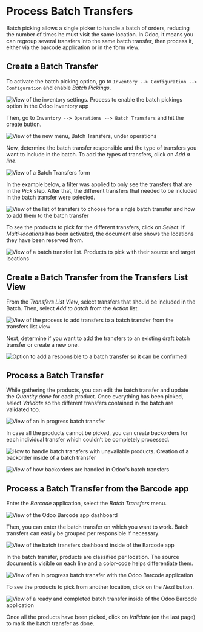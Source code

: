 # Process Batch Transfers

Batch picking allows a single picker to handle a batch of orders,
reducing the number of times he must visit the same location. In Odoo,
it means you can regroup several transfers into the same batch transfer,
then process it, either via the barcode application or in the form view.

## Create a Batch Transfer

To activate the batch picking option, go to `Inventory
--> Configuration --> Configuration` and enable *Batch Pickings*.

![View of the inventory settings. Process to enable the batch pickings
option in the Odoo Inventory
app](batch_transfers/batch_transfers_01.png)

Then, go to `Inventory --> Operations --> Batch
Transfers` and hit the create button.

![View of the new menu, Batch Transfers, under
operations](batch_transfers/batch_transfers_02.png)

Now, determine the batch transfer responsible and the type of transfers
you want to include in the batch. To add the types of transfers, click
on *Add a line*.

![View of a Batch Transfers
form](batch_transfers/batch_transfers_03.png)

In the example below, a filter was applied to only see the transfers
that are in the *Pick* step. After that, the different transfers that
needed to be included in the batch transfer were selected.

![View of the list of transfers to choose for a single batch transfer
and how to add them&#10;to the batch
transfer](batch_transfers/batch_transfers_04.png)

To see the products to pick for the different transfers, click on
*Select*. If *Multi-locations* has been activated, the document also
shows the locations they have been reserved from.

![View of a batch transfer list. Products to pick with their source and
target locations](batch_transfers/batch_transfers_05.png)

## Create a Batch Transfer from the Transfers List View

From the *Transfers List View*, select transfers that should be included
in the Batch. Then, select *Add to batch* from the *Action* list.

![View of the process to add transfers to a batch transfer from the
transfers list view](batch_transfers/batch_transfers_06.png)

Next, determine if you want to add the transfers to an existing draft
batch transfer or create a new one.

![Option to add a responsible to a batch transfer so it can be
confirmed](batch_transfers/batch_transfers_07.png)

## Process a Batch Transfer

While gathering the products, you can edit the batch transfer and update
the *Quantity done* for each product. Once everything has been picked,
select *Validate* so the different transfers contained in the batch are
validated too.

![View of an in progress batch
transfer](batch_transfers/batch_transfers_08.png)

In case all the products cannot be picked, you can create backorders for
each individual transfer which couldn’t be completely processed.

![How to handle batch transfers with unavailable products. Creation of a
backorder inside&#10;of a batch
transfer](batch_transfers/batch_transfers_09.png)

![View of how backorders are handled in Odoo's batch
transfers](batch_transfers/batch_transfers_10.png)

## Process a Batch Transfer from the Barcode app

Enter the *Barcode* application, select the *Batch Transfers* menu.

![View of the Odoo Barcode app
dashboard](batch_transfers/batch_transfers_11.png)

Then, you can enter the batch transfer on which you want to work. Batch
transfers can easily be grouped per responsible if necessary.

![View of the batch transfers dashboard inside of the Barcode
app](batch_transfers/batch_transfers_12.png)

In the batch transfer, products are classified per location. The source
document is visible on each line and a color-code helps differentiate
them.

![View of an in progress batch transfer with the Odoo Barcode
application](batch_transfers/batch_transfers_13.png)

To see the products to pick from another location, click on the *Next*
button.

![View of a ready and completed batch transfer inside of the Odoo
Barcode application](batch_transfers/batch_transfers_14.png)

Once all the products have been picked, click on *Validate* (on the last
page) to mark the batch transfer as done.
